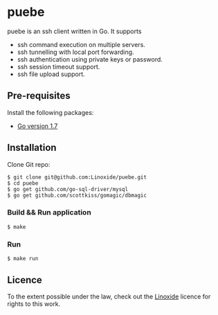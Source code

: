 # puebe

puebe is an ssh client written in Go. It supports

* ssh command execution on multiple servers.
* ssh tunnelling with local port forwarding.
* ssh authentication using private keys or password.
* ssh session timeout support.
* ssh file upload support.


## Pre-requisites

Install the following packages:

* [Go version 1.7](https://github.com/golang/go/releases/tag/go1.7.3)

## Installation

Clone Git repo:

```
$ git clone git@github.com:Linoxide/puebe.git
$ cd puebe
$ go get github.com/go-sql-driver/mysql
$ go get github.com/scottkiss/gomagic/dbmagic
```

### Build && Run application
```
$ make
```


### Run

```
$ make run
```

## Licence

To the extent possible under the law, check out the [Linoxide](https://github.com/linoxide) licence for rights to this work.
